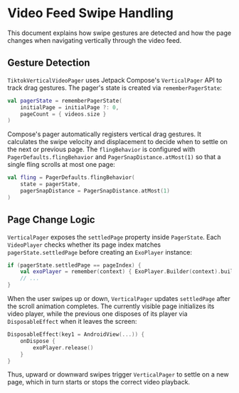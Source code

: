 # Video Feed Swipe Handling

This document explains how swipe gestures are detected and how the page changes when navigating vertically through the video feed.

## Gesture Detection

`TiktokVerticalVideoPager` uses Jetpack Compose's `VerticalPager` API to track drag gestures. The pager's state is created via `rememberPagerState`:

```kotlin
val pagerState = rememberPagerState(
    initialPage = initialPage ?: 0,
    pageCount = { videos.size }
)
```

Compose's pager automatically registers vertical drag gestures. It calculates the swipe velocity and displacement to decide when to settle on the next or previous page. The `flingBehavior` is configured with `PagerDefaults.flingBehavior` and `PagerSnapDistance.atMost(1)` so that a single fling scrolls at most one page:

```kotlin
val fling = PagerDefaults.flingBehavior(
    state = pagerState,
    pagerSnapDistance = PagerSnapDistance.atMost(1)
)
```

## Page Change Logic

`VerticalPager` exposes the `settledPage` property inside `PagerState`. Each `VideoPlayer` checks whether its page index matches `pagerState.settledPage` before creating an `ExoPlayer` instance:

```kotlin
if (pagerState.settledPage == pageIndex) {
    val exoPlayer = remember(context) { ExoPlayer.Builder(context).build() }
    // ...
}
```

When the user swipes up or down, `VerticalPager` updates `settledPage` after the scroll animation completes. The currently visible page initializes its video player, while the previous one disposes of its player via `DisposableEffect` when it leaves the screen:

```kotlin
DisposableEffect(key1 = AndroidView(...)) {
    onDispose {
        exoPlayer.release()
    }
}
```

Thus, upward or downward swipes trigger `VerticalPager` to settle on a new page, which in turn starts or stops the correct video playback.
